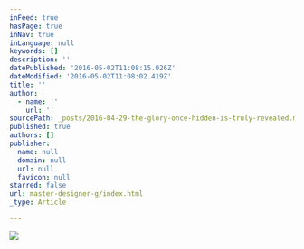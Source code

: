 ```yaml
---
inFeed: true
hasPage: true
inNav: true
inLanguage: null
keywords: []
description: ''
datePublished: '2016-05-02T11:08:15.026Z'
dateModified: '2016-05-02T11:08:02.419Z'
title: ''
author:
  - name: ''
    url: ''
sourcePath: _posts/2016-04-29-the-glory-once-hidden-is-truly-revealed.md
published: true
authors: []
publisher:
  name: null
  domain: null
  url: null
  favicon: null
starred: false
url: master-designer-g/index.html
_type: Article

---
```

![](https://the-grid-user-content.s3-us-west-2.amazonaws.com/10797a56-1cd1-4d84-983b-7f95d33f57d7.jpg)